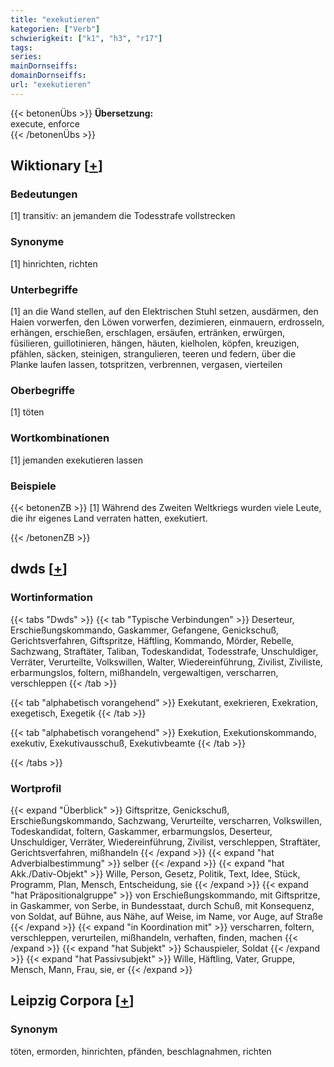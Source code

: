 ```yaml
---
title: "exekutieren"
kategorien: ["Verb"]
schwierigkeit: ["k1", "h3", "r17"]
tags:
series:
mainDornseiffs:
domainDornseiffs:
url: "exekutieren"
---
```


{{< betonenÜbs >}}
**Übersetzung:**  
execute, enforce  
{{< /betonenÜbs >}}

## Wiktionary [[+](https://de.wiktionary.org/wiki/exekutieren)]

### Bedeutungen
[1] transitiv: an jemandem die Todesstrafe vollstrecken  

### Synonyme
[1] hinrichten, richten  

### Unterbegriffe
[1] an die Wand stellen, auf den Elektrischen Stuhl setzen, ausdärmen, den Haien vorwerfen, den Löwen vorwerfen, dezimieren, einmauern, erdrosseln, erhängen, erschießen, erschlagen, ersäufen, ertränken, erwürgen, füsilieren, guillotinieren, hängen, häuten, kielholen, köpfen, kreuzigen, pfählen, säcken, steinigen, strangulieren, teeren und federn, über die Planke laufen lassen, totspritzen, verbrennen, vergasen, vierteilen  

### Oberbegriffe
[1] töten  

### Wortkombinationen
[1] jemanden exekutieren lassen  

### Beispiele
{{< betonenZB >}}
[1] Während des Zweiten Weltkriegs wurden viele Leute, die ihr eigenes Land verraten hatten, exekutiert.  

{{< /betonenZB >}}


## dwds [[+](https://www.dwds.de/wb/exekutieren)]

### Wortinformation
{{< tabs "Dwds" >}}
{{< tab "Typische Verbindungen" >}}
Deserteur, Erschießungskommando, Gaskammer, Gefangene, Genickschuß, Gerichtsverfahren, Giftspritze, Häftling, Kommando, Mörder, Rebelle, Sachzwang, Straftäter, Taliban, Todeskandidat, Todesstrafe, Unschuldiger, Verräter, Verurteilte, Volkswillen, Walter, Wiedereinführung, Zivilist, Ziviliste, erbarmungslos, foltern, mißhandeln, vergewaltigen, verscharren, verschleppen
{{< /tab >}}

{{< tab "alphabetisch vorangehend" >}}
Exekutant, exekrieren, Exekration, exegetisch, Exegetik
{{< /tab >}}

{{< tab "alphabetisch vorangehend" >}}
Exekution, Exekutionskommando, exekutiv, Exekutivausschuß, Exekutivbeamte
{{< /tab >}}

{{< /tabs >}}

### Wortprofil
{{< expand "Überblick" >}} Giftspritze, Genickschuß, Erschießungskommando, Sachzwang, Verurteilte, verscharren, Volkswillen, Todeskandidat, foltern, Gaskammer, erbarmungslos, Deserteur, Unschuldiger, Verräter, Wiedereinführung, Zivilist, verschleppen, Straftäter, Gerichtsverfahren, mißhandeln {{< /expand >}}
{{< expand "hat Adverbialbestimmung" >}} selber {{< /expand >}}
{{< expand "hat Akk./Dativ-Objekt" >}} Wille, Person, Gesetz, Politik, Text, Idee, Stück, Programm, Plan, Mensch, Entscheidung, sie {{< /expand >}}
{{< expand "hat Präpositionalgruppe" >}} von Erschießungskommando, mit Giftspritze, in Gaskammer, von Serbe, in Bundesstaat, durch Schuß, mit Konsequenz, von Soldat, auf Bühne, aus Nähe, auf Weise, im Name, vor Auge, auf Straße {{< /expand >}}
{{< expand "in Koordination mit" >}} verscharren, foltern, verschleppen, verurteilen, mißhandeln, verhaften, finden, machen {{< /expand >}}
{{< expand "hat Subjekt" >}} Schauspieler, Soldat {{< /expand >}}
{{< expand "hat Passivsubjekt" >}} Wille, Häftling, Vater, Gruppe, Mensch, Mann, Frau, sie, er {{< /expand >}}

## Leipzig Corpora [[+](https://corpora.uni-leipzig.de/en/res?word=exekutieren&corpusId=deu_newscrawl-public_2018)]


### Synonym
töten, ermorden, hinrichten, pfänden, beschlagnahmen, richten

